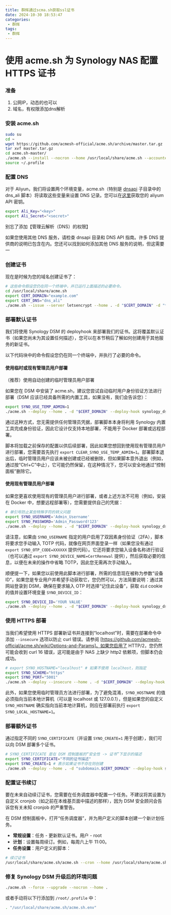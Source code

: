 ```yaml
---
title: 群辉通过scma.sh获取ssl证书
date: 2024-10-30 18:53:47
categories:
 - 群辉
tags:
 - 群辉
---
```


# 使用 acme.sh 为 Synology NAS 配置 HTTPS 证书

### 准备

1. 公网IP，动态的也可以
2. 域名，有权限添加dns解析

### 安装 acme.sh

```bash
sudo su
cd ~
wget https://github.com/acmesh-official/acme.sh/archive/master.tar.gz
tar xvf master.tar.gz
cd acme.sh-master/
./acme.sh --install --nocron --home /usr/local/share/acme.sh --accountemail "email@gmail.com"
source ~/.profile
```

### 配置 DNS

对于 Aliyun，我们将设置两个环境变量，acme.sh（特别是 [dnsapi](https://github.com/acmesh-official/acme.sh/wiki/dnsapi) 子目录中的 dns_ali 脚本）将读取这些变量来设置 DNS 记录。您可以在[这里](https://ram.console.aliyun.com/users)获取您的 aliyum API 密钥。

```bash
export Ali_Key="<key>"
export Ali_Secret="<secret>"
```

别忘了添加【管理云解析（DNS）的权限】

如果您使用其他 DNS 服务，请检查 dnsapi 目录和 DNS API 指南。许多 DNS 提供商的说明已包含在内。您还可以找到如何添加其他 DNS 服务的说明，但这需要一

### 创建证书

现在是时候为您的域名创建证书了：

```bash
# 这些命令假设您仍在同一个终端中，并已运行上面描述的必要命令。
cd /usr/local/share/acme.sh
export CERT_DOMAIN="example.com"
export CERT_DNS="dns_ali"
./acme.sh --issue --server letsencrypt --home . -d "$CERT_DOMAIN" -d "*.$CERT_DOMAIN" --dns "$CERT_DNS" --keylength 2048
```

### 部署默认证书

我们将使用 Synology DSM 的 deployhook 来部署我们的证书。这将覆盖默认证书（如果您尚未为其设置任何描述），您可以在本节稍后了解如何创建用于其他服务的新证书。

以下代码块中的命令假设您仍在同一个终端中，并执行了必要的命令。

#### 使用临时或现有管理员用户部署

（推荐）使用自动创建的临时管理员用户部署

如果您在 DSM 中安装了 acme.sh，建议您尝试自动临时用户身份验证方法进行部署（DSM 应该已经具备所需的内置工具，如果没有，我们会告诉您）：

```bash
export SYNO_USE_TEMP_ADMIN=1
./acme.sh --deploy --home . -d "$CERT_DOMAIN" --deploy-hook synology_dsm
```

通过这种方式，您无需提供任何管理员凭据，部署脚本本身将利用 Synology 内置工具完成身份验证，因此它设计仅支持本地部署，不能用于 Docker 部署或远程部署。

脚本将加载之前保存的配置以供后续部署，因此如果您想回到使用现有管理员用户进行部署，您需要首先执行 `export CLEAR_SYNO_USE_TEMP_ADMIN=1`。部署脚本退出后，临时管理员用户应该未被创建或已经被删除，但如果脚本意外退出（例如，通过按“Ctrl+C”中止），它可能仍然保留，在这种情况下，您可以安全地通过“控制面板”删除它。

#### 使用现有管理员用户部署

如果您更喜欢使用现有的管理员用户进行部署，或者上述方法不可用（例如，安装在 Docker 中，想要远程部署等），您需要提供自己的凭据：

```bash
# 单引号防止某些特殊字符的转义问题
export SYNO_USERNAME='Admin_Username'
export SYNO_PASSWORD='Admin_Password!123'
./acme.sh --deploy --home . -d "$CERT_DOMAIN" --deploy-hook synology_dsm
```

请注意，如果由 `SYNO_USERNAME` 指定的用户启用了双因素身份验证（2FA），脚本将要求您手动输入 TOTP 代码，就像在网页界面登录一样（如果您没有通过 `export SYNO_OTP_CODE=XXXXXX` 提供代码）。它还将要求您输入设备名称进行验证（也可以通过 `export SYNO_DEVICE_NAME=CertRenewal` 提供），然后获取必要的信息，以便在未来的操作中省略 TOTP，因此您无需再次手动输入。

顺便提一下，如果您以前使用此脚本进行部署，所需的信息现在被称为参数“设备 ID”，如果您是专业用户并希望手动获取它，您仍然可以，方法简要说明：通过其网站登录到 DSM，确保在要求输入 OTP 时选择“记住此设备”，获取 `did` cookie 的值并设置环境变量 `SYNO_DEVICE_ID`：

```bash
export SYNO_DEVICE_ID='YOUR VALUE'
./acme.sh --deploy --home . -d "$CERT_DOMAIN" --deploy-hook synology_dsm
```

### 使用 HTTPS 部署

当我们希望使用 HTTPS 部署新证书并连接到“localhost”时，需要在部署命令中添加 `--insecure` 选项以防止 curl 错误。请参阅 [https://github.com/acmesh-official/acme.sh/wiki/Options-and-Params]。如果您启用了 HTTP/2，您仍然可能会收到 curl 16 错误，这可能是由于 NAS 上缺少 http2 依赖项，但脚本仍会成功。

```bash
# export SYNO_HOSTNAME="localhost" # 如果不使用 localhost，则指定
export SYNO_SCHEME="https"
export SYNO_PORT="5001"
./acme.sh --deploy --insecure --home . -d "$CERT_DOMAIN" --deploy-hook synology_dsm
```

此外，如果您使用临时管理员方法进行部署，为了避免混淆，`SYNO_HOSTNAME` 的值必须指向当前本地计算机（可以是 localhost 或 127.0.0.1），但是如果您的自定义 `SYNO_HOSTNAME` 确实指向当前本地计算机，则应在部署前执行 `export SYNO_LOCAL_HOSTNAME=1`。

### 部署额外证书

通过指定不同的 `SYNO_CERTIFICATE`（并设置 `SYNO_CREATE=1` 用于创建），我们可以向 DSM 部署多个证书。

```bash
# SYNO_CERTIFICATE 是在 DSM 控制面板的“安全性 -> 证书”下显示的描述
export SYNO_CERTIFICATE="不同的证书描述"
export SYNO_CREATE=1 # 表示如果证书不存在则创建
./acme.sh --deploy --home . -d "subdomain.$CERT_DOMAIN" --deploy-hook synology_dsm
```

### 配置证书续订

要在未来自动续订证书，您需要在任务调度器中配置一个任务。不建议将其设置为自定义 cronjob（如之前在本维基页面中描述的那样），因为 DSM 安全顾问会告诉您有关未知 cronjob 的严重警告。

在 DSM 控制面板中，打开“任务调度器”，并为用户定义的脚本创建一个新计划任务。

- **常规设置**：任务 - 更新默认证书。用户 - root
- **计划**：设置每周续订。例如，每周六上午 11:00。
- **任务设置**：用户定义的脚本：

```bash
# 续订证书
/usr/local/share/acme.sh/acme.sh --cron --home /usr/local/share/acme.sh
```

### 修复 Synology DSM 升级后的环境问题

```bash
./acme.sh --force --upgrade --nocron --home .
```

或者手动将以下行添加到 `/root/.profile` 中：

```bash
. "/usr/local/share/acme.sh/acme.sh.env"
```
